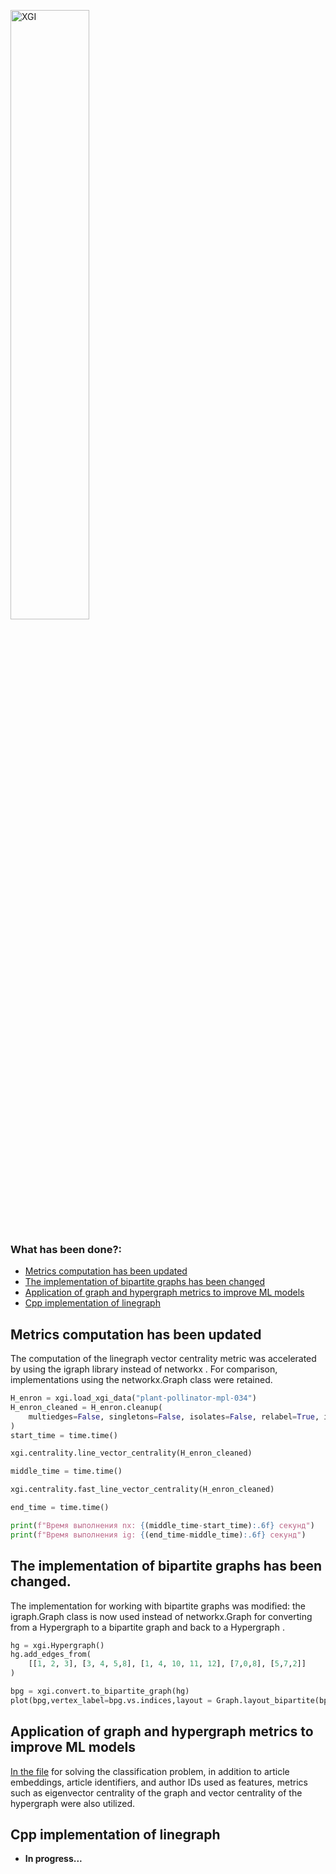 <img src="https://raw.githubusercontent.com/xgi-org/xgi/main/logo/logo.svg" alt="XGI" width="50%"></img>

### What has been done?: ###
- [Metrics computation has been updated](#updated-metrics-calculation)
- [The implementation of bipartite graphs has been changed](#getting-started)
- [Application of graph and hypergraph metrics to improve ML models](#graph-usage)
- [Cpp implementation of linegraph](#cpp-imp)


## Metrics computation has been updated<a id="updated-metrics-calculation"></a>

The computation of the linegraph vector centrality metric was accelerated by using the igraph library instead of networkx . For comparison, implementations using the networkx.Graph class were retained.
```python
H_enron = xgi.load_xgi_data("plant-pollinator-mpl-034")
H_enron_cleaned = H_enron.cleanup(
    multiedges=False, singletons=False, isolates=False, relabel=True, in_place=False
)
start_time = time.time()

xgi.centrality.line_vector_centrality(H_enron_cleaned)

middle_time = time.time()

xgi.centrality.fast_line_vector_centrality(H_enron_cleaned)

end_time = time.time()

print(f"Время выполнения nx: {(middle_time-start_time):.6f} секунд")
print(f"Время выполнения ig: {(end_time-middle_time):.6f} секунд")
```

## The implementation of bipartite graphs has been changed. <a id="getting-started"></a>
The implementation for working with bipartite graphs was modified: the igraph.Graph class is 
now used instead of networkx.Graph for converting from a Hypergraph to a bipartite graph and back to a Hypergraph .
```python
hg = xgi.Hypergraph()
hg.add_edges_from(
    [[1, 2, 3], [3, 4, 5,8], [1, 4, 10, 11, 12], [7,0,8], [5,7,2]]
)

bpg = xgi.convert.to_bipartite_graph(hg)
plot(bpg,vertex_label=bpg.vs.indices,layout = Graph.layout_bipartite(bpg), bbox=(0, 0, 500,500))
```

## Application of graph and hypergraph metrics to improve ML models<a id="graph-usage"></a> 
[In the file](https://github.com/Samoylo57/iHyperGraph/blob/Matvei/OGBN-MAG/ogbn-mag.ipynb)
 for solving the classification problem, in addition to 
article embeddings, article identifiers, and author IDs used as features, 
metrics such as eigenvector centrality of the graph and vector centrality of 
the hypergraph were also utilized.

## Cpp implementation of linegraph<a id="cpp-imp"></a>
* **In progress...**

